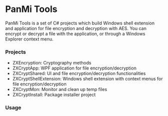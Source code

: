 # PanMi Tools
PanMi Tools is a set of C# projects which build Windows shell extension and application for file encryption and decryption with AES. You can encrypt or decrypt a file with the application, or through a Windows Explorer context menu.

### Projects 
- ZXEncryption: Cryptography methods 
- ZXCryptApp: WPF application for file encryption/decryption
- ZXCryptShared: UI and file encryption/decryption functionalities
- ZXCryptShellExtension: Windows shell extension with context menus for file encryption/decryption
- ZXCryptMon: Monitor and clean up temp files
- ZXCryptInstall: Package installer project

### Usage
